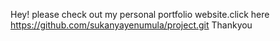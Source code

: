 Hey! please check out my personal portfolio website.click here 
https://github.com/sukanyayenumula/project.git Thankyou

